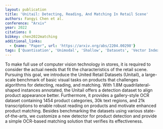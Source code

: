```yaml
---
layout: publication
title: 'Unitail: Detecting, Reading, And Matching In Retail Scene'
authors: Fangyi Chen et al.
conference: "Arxiv"
year: 2022
citations: 8
bibkey: chen2022matching
additional_links:
  - {name: "Paper", url: 'https://arxiv.org/abs/2204.00298'}
tags: ['Quantisation', 'Unimodal', 'Shallow', 'Datasets', 'Vector Indexing']
---
```

To make full use of computer vision technology in stores, it is required to
consider the actual needs that fit the characteristics of the retail scene.
Pursuing this goal, we introduce the United Retail Datasets (Unitail), a
large-scale benchmark of basic visual tasks on products that challenges
algorithms for detecting, reading, and matching. With 1.8M quadrilateral-shaped
instances annotated, the Unitail offers a detection dataset to align product
appearance better. Furthermore, it provides a gallery-style OCR dataset
containing 1454 product categories, 30k text regions, and 21k transcriptions to
enable robust reading on products and motivate enhanced product matching.
Besides benchmarking the datasets using various state-of-the-arts, we customize
a new detector for product detection and provide a simple OCR-based matching
solution that verifies its effectiveness.
